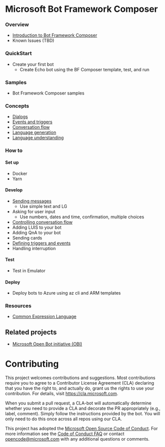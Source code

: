 
# Microsoft Bot Framework Composer
### Overview
- [Introduction to Bot Framework Composer](https://github.com/microsoft/BotFramework-Composer/blob/kaiqb/Ignite2019/docs/bfcomposer-intro-draft.md)
- Known Issues (TBD)

### QuickStart
- Create your first bot 
  - Create Echo bot using the BF Composer template, test, and run
### Samples 
- Bot Framework Composer samples 
### Concepts 
- [Dialogs](https://github.com/microsoft/BotFramework-Composer/blob/kaiqb/Ignite2019/docs/concept-dialog-draft.md)
- [Events and triggers](https://github.com/microsoft/BotFramework-Composer/blob/kaiqb/Ignite2019/docs/concept-events-and-triggers-draft.md)
- [Conversation flow](https://github.com/microsoft/BotFramework-Composer/blob/kaiqb/Ignite2019/docs/concept-memory-draft.md)
- [Language generation](https://github.com/microsoft/BotFramework-Composer/blob/kaiqb/Ignite2019/docs/concept-language-genereation-draft.md)
- [Language understanding](https://github.com/microsoft/BotFramework-Composer/blob/kaiqb/Ignite2019/docs/concept-language-understanding-draft.md)

### How to
#### Set up
- Docker
- Yarn
#### Develop
- [Sending messages](https://github.com/microsoft/BotFramework-Composer/blob/kaiqb/Ignite2019/docs/howto-sending-messages-draft.md)
   - Use simple text and LG
- Asking for user input 
  - Use numbers, dates and time, confirmation, multiple choices 
- [Controlling conversation flow](https://github.com/microsoft/BotFramework-Composer/blob/kaiqb/Ignite2019/docs/howto-controlling-conversation-flow-draft.md)
- Adding LUIS to your bot
- Adding QnA to your bot
- Sending cards 
- [Defining triggers and events](https://github.com/microsoft/BotFramework-Composer/blob/kaiqb/Ignite2019/docs/howto-defining-triggers.md)
- Handling interruption 
#### Test
- Test in Emulator
#### Deploy
- Deploy bots to Azure using az cli and ARM templates
### Resources
- [Common Expression Language](https://github.com/microsoft/BotBuilder-Samples/blob/master/experimental/common-expression-language/prebuilt-functions.md)

## Related projects
* [Microsoft Open Bot initiative (OBI)](https://github.com/Microsoft/botframework-obi)

# Contributing

This project welcomes contributions and suggestions.  Most contributions require you to agree to a
Contributor License Agreement (CLA) declaring that you have the right to, and actually do, grant us
the rights to use your contribution. For details, visit https://cla.microsoft.com.

When you submit a pull request, a CLA-bot will automatically determine whether you need to provide
a CLA and decorate the PR appropriately (e.g., label, comment). Simply follow the instructions
provided by the bot. You will only need to do this once across all repos using our CLA.

This project has adopted the [Microsoft Open Source Code of Conduct](https://opensource.microsoft.com/codeofconduct/).
For more information see the [Code of Conduct FAQ](https://opensource.microsoft.com/codeofconduct/faq/) or
contact [opencode@microsoft.com](mailto:opencode@microsoft.com) with any additional questions or comments.
